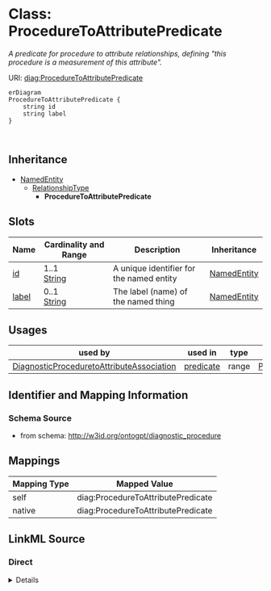 # Class: ProcedureToAttributePredicate
_A predicate for procedure to attribute relationships, defining "this procedure is a measurement of this attribute"._




URI: [diag:ProcedureToAttributePredicate](http://w3id.org/ontogpt/diagnostic_procedure/ProcedureToAttributePredicate)


```mermaid
erDiagram
ProcedureToAttributePredicate {
    string id  
    string label  
}



```




## Inheritance
* [NamedEntity](NamedEntity.md)
    * [RelationshipType](RelationshipType.md)
        * **ProcedureToAttributePredicate**



## Slots

| Name | Cardinality and Range | Description | Inheritance |
| ---  | --- | --- | --- |
| [id](id.md) | 1..1 <br/> [String](String.md) | A unique identifier for the named entity | [NamedEntity](NamedEntity.md) |
| [label](label.md) | 0..1 <br/> [String](String.md) | The label (name) of the named thing | [NamedEntity](NamedEntity.md) |





## Usages

| used by | used in | type | used |
| ---  | --- | --- | --- |
| [DiagnosticProceduretoAttributeAssociation](DiagnosticProceduretoAttributeAssociation.md) | [predicate](predicate.md) | range | [ProcedureToAttributePredicate](ProcedureToAttributePredicate.md) |






## Identifier and Mapping Information







### Schema Source


* from schema: http://w3id.org/ontogpt/diagnostic_procedure





## Mappings

| Mapping Type | Mapped Value |
| ---  | ---  |
| self | diag:ProcedureToAttributePredicate |
| native | diag:ProcedureToAttributePredicate |





## LinkML Source

<!-- TODO: investigate https://stackoverflow.com/questions/37606292/how-to-create-tabbed-code-blocks-in-mkdocs-or-sphinx -->

### Direct

<details>
```yaml
name: ProcedureToAttributePredicate
description: A predicate for procedure to attribute relationships, defining "this
  procedure is a measurement of this attribute".
from_schema: http://w3id.org/ontogpt/diagnostic_procedure
rank: 1000
is_a: RelationshipType

```
</details>

### Induced

<details>
```yaml
name: ProcedureToAttributePredicate
description: A predicate for procedure to attribute relationships, defining "this
  procedure is a measurement of this attribute".
from_schema: http://w3id.org/ontogpt/diagnostic_procedure
rank: 1000
is_a: RelationshipType
attributes:
  id:
    name: id
    annotations:
      prompt.skip:
        tag: prompt.skip
        value: 'true'
    description: A unique identifier for the named entity
    comments:
    - this is populated during the grounding and normalization step
    from_schema: http://w3id.org/ontogpt/diagnostic_procedure
    rank: 1000
    identifier: true
    alias: id
    owner: ProcedureToAttributePredicate
    domain_of:
    - NamedEntity
    - Publication
    range: string
  label:
    name: label
    annotations:
      owl:
        tag: owl
        value: AnnotationProperty, AnnotationAssertion
    description: The label (name) of the named thing
    from_schema: http://w3id.org/ontogpt/diagnostic_procedure
    aliases:
    - name
    rank: 1000
    slot_uri: rdfs:label
    alias: label
    owner: ProcedureToAttributePredicate
    domain_of:
    - NamedEntity
    range: string

```
</details>